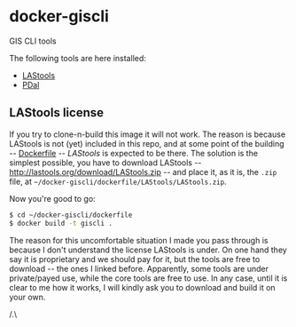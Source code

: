 # docker-giscli

GIS CLI tools

The following tools are here installed:
* [LAStools](https://rapidlasso.com/lastools/)
* [PDal](https://pdal.io/)


## LAStools license

If you try to clone-n-build this image it will not work. 
The reason is because LAStools is not (yet) included in this repo, and at some point of the building -- [Dockerfile](https://github.com/chbrandt/docker-giscli/blob/11893e346dea5646491bf4f1f0b078592de24ea0/dockerfile/Dockerfile#L19) -- _LAStools_ is expected to be there.
The solution is the simplest possible, you have to download LAStools -- http://lastools.org/download/LAStools.zip -- and place it, as it is, the `.zip` file, at `~/docker-giscli/dockerfile/LAStools/LAStools.zip`.

Now you're good to go:
```bash
$ cd ~/docker-giscli/dockerfile
$ docker build -t giscli .
```

The reason for this uncomfortable situation I made you pass through is because I don't understand the license LAStools is under.
On one hand they say it is proprietary and we should pay for it, but the tools are free to download -- the ones I linked before.
Apparently, some tools are under private/payed use, while the core tools are free to use.
In any case, until it is clear to me how it works, I will kindly ask you to download and build it on your own.


/.\
